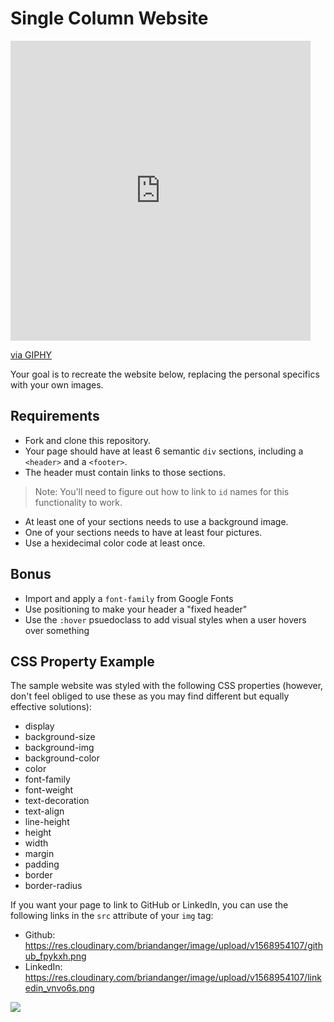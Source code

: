 # Single Column Website

<iframe src="https://giphy.com/embed/1xooC2wGklzS3jTdgT" width="480" height="480" frameBorder="0" class="giphy-embed" allowFullScreen></iframe><p><a href="https://giphy.com/gifs/agt-nbc-episode-14-1xooC2wGklzS3jTdgT">via GIPHY</a></p>

Your goal is to recreate the website below, replacing the personal specifics with your own images. 

## Requirements
- Fork and clone this repository. 
- Your page should have at least 6 semantic `div` sections, including a `<header>` and a `<footer>`. 
- The header must contain links to those sections. 
>Note: You'll need to figure out how to link to `id` names for this functionality to work.
- At least one of your sections needs to use a background image.
- One of your sections needs to have at least four pictures.
- Use a hexidecimal color code at least once.

## Bonus
- Import and apply a `font-family` from Google Fonts
- Use positioning to make your header a "fixed header"
- Use the `:hover` psuedoclass to add visual styles when a user hovers over something


## CSS Property Example
The sample website was styled with the following CSS properties (however, don't feel obliged to use these as you may find different but equally effective solutions):

- display
- background-size
- background-img
- background-color
- color
- font-family
- font-weight
- text-decoration
- text-align
- line-height
- height
- width
- margin
- padding
- border
- border-radius

If you want your page to link to GitHub or LinkedIn, you can use the following links in the `src` attribute of your `img` tag:
- Github: https://res.cloudinary.com/briandanger/image/upload/v1568954107/github_fpykxh.png
- LinkedIn: https://res.cloudinary.com/briandanger/image/upload/v1568954107/linkedin_vnvo6s.png



![](https://res.cloudinary.com/briandanger/image/upload/v1568955710/screencapture-file-Users-brianflynn-sei-dinosaurs-week-1-single-column-site-index-html-2019-09-20-00_57_45_xgx5cm.png)
